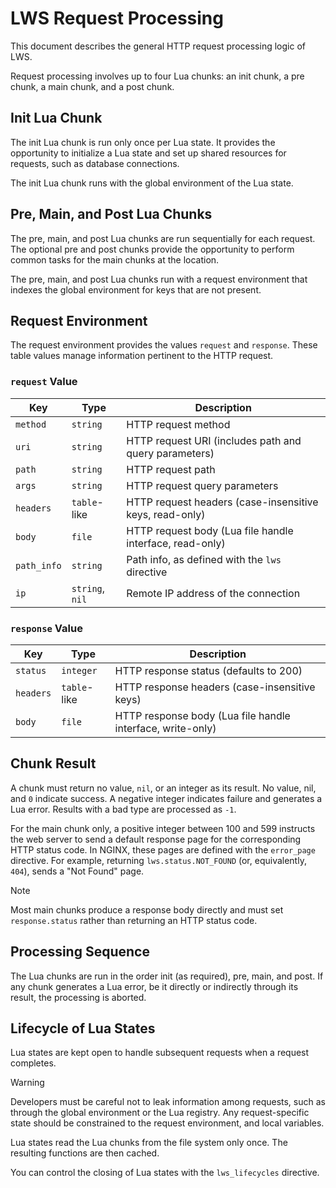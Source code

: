 # LWS Request Processing

This document describes the general HTTP request processing logic of LWS.

Request processing involves up to four Lua chunks: an init chunk, a pre chunk, a main chunk, and a
post chunk.


## Init Lua Chunk

The init Lua chunk is run only once per Lua state. It provides the opportunity to initialize a Lua
state and set up shared resources for requests, such as database connections.

The init Lua chunk runs with the global environment of the Lua state.


## Pre, Main, and Post Lua Chunks

The pre, main, and post Lua chunks are run sequentially for each request. The optional pre and post
chunks provide the opportunity to perform common tasks for the main chunks at the location.

The pre, main, and post Lua chunks run with a request environment that indexes the global
environment for keys that are not present.


## Request Environment

The request environment provides the values `request` and `response`. These table values
manage information pertinent to the HTTP request.


### `request` Value

| Key | Type | Description |
| --- | --- | --- |
| `method` | `string` | HTTP request method |
| `uri` | `string` | HTTP request URI (includes path and query parameters) |
| `path` | `string` | HTTP request path |
| `args` | `string` | HTTP request query parameters |
| `headers` | `table`-like | HTTP request headers (case-insensitive keys, read-only) |
| `body` | `file` | HTTP request body (Lua file handle interface, read-only) |
| `path_info` | `string` | Path info, as defined with the `lws` directive |
| `ip` | `string`, `nil` | Remote IP address of the connection |


### `response` Value

| Key | Type | Description |
| --- | --- | --- |
| `status` | `integer` | HTTP response status (defaults to 200) |
| `headers` | `table`-like | HTTP response headers (case-insensitive keys) |
| `body` | `file` | HTTP response body (Lua file handle interface, write-only) |


## Chunk Result

A chunk must return no value, `nil`, or an integer as its result. No value, nil, and `0` indicate
success. A negative integer indicates failure and generates a Lua error. Results with a bad type
are processed as `-1`.

For the main chunk only, a positive integer between 100 and 599 instructs the web server to send
a default response page for the corresponding HTTP status code. In NGINX, these pages are defined
with the `error_page` directive. For example, returning `lws.status.NOT_FOUND` (or, equivalently,
`404`), sends a "Not Found" page.

> [!NOTE]
> Most main chunks produce a response body directly and must set `response.status` rather than
> returning an HTTP status code.


## Processing Sequence

The Lua chunks are run in the order init (as required), pre, main, and post. If any chunk
generates a Lua error, be it directly or indirectly through its result, the processing is
aborted.


## Lifecycle of Lua States

Lua states are kept open to handle subsequent requests when a request completes.

> [!WARNING]
> Developers must be careful not to leak information among requests, such as through the global
> environment or the Lua registry. Any request-specific state should be constrained to the request
> environment, and local variables.

Lua states read the Lua chunks from the file system only once. The resulting functions are then
cached.

You can control the closing of Lua states with the `lws_lifecycles` directive.
